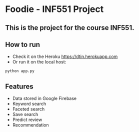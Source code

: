 # Foodie - INF551 Project
This is the project for the course INF551.
---

## How to run
* Check it on the Heroku <https://dtin.herokuapp.com>
* Or run it on the local host:
```
python app.py
```

## Features
* Data stored in Google Firebase
* Keyword search
* Faceted search
* Save search
* Predict review
* Recommendation
